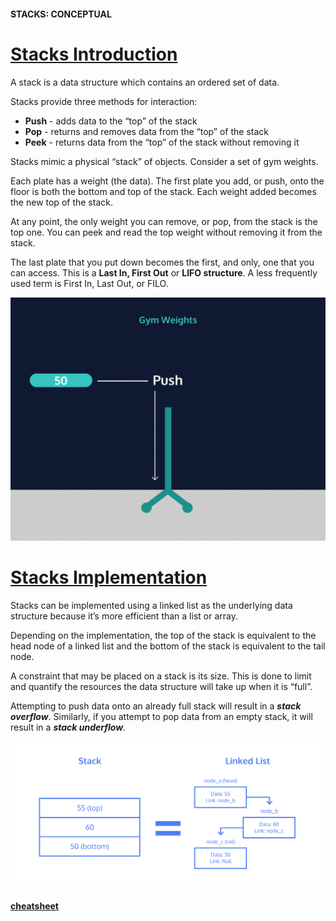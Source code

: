 #### STACKS: CONCEPTUAL
# [Stacks Introduction](https://www.codecademy.com/courses/linear-data-structures/lessons/learn-stacks-general/exercises/stacks-general-intro)
A stack is a data structure which contains an ordered set of data.

Stacks provide three methods for interaction:
* **Push** - adds data to the “top” of the stack
* **Pop** - returns and removes data from the “top” of the stack
* **Peek** - returns data from the “top” of the stack without removing it

Stacks mimic a physical “stack” of objects. 
Consider a set of gym weights.

Each plate has a weight (the data). 
The first plate you add, or push, onto the floor is both the bottom and top of the stack. 
Each weight added becomes the new top of the stack.

At any point, the only weight you can remove, or pop, from the stack is the top one. 
You can peek and read the top weight without removing it from the stack.

The last plate that you put down becomes the first, and only, one that you can access. 
This is a **Last In, First Out** or **LIFO structure**. A less frequently used term is First In, Last Out, or FILO.
<p align="center">
    <img src="weight_Stacking.webp" width=600 />
</p>

# [Stacks Implementation](https://www.codecademy.com/courses/linear-data-structures/lessons/learn-stacks-general/exercises/stacks-general-implementation)
Stacks can be implemented using a linked list as the underlying data structure because it’s more efficient than a list or array.

Depending on the implementation, the top of the stack is equivalent to the head node of a linked list and the bottom of the stack is equivalent to the tail node.

A constraint that may be placed on a stack is its size. 
This is done to limit and quantify the resources the data structure will take up when it is “full”.

Attempting to push data onto an already full stack will result in a ***stack overflow***. Similarly, if you attempt to pop data from an empty stack, it will result in a ***stack underflow***.
<p align="center">
    <img src="stack_linked_list.svg" width=600 />
</p>

#### [cheatsheet](https://www.codecademy.com/learn/linear-data-structures/modules/cspath-stacks/cheatsheet)
